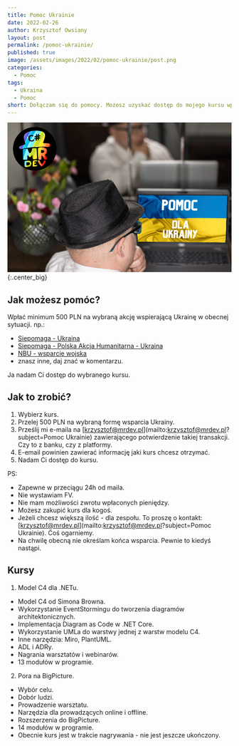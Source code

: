 ```yaml
---
title: Pomoc Ukrainie
date: 2022-02-26
author: Krzysztof Owsiany
layout: post
permalink: /pomoc-ukrainie/
published: true
image: /assets/images/2022/02/pomoc-ukrainie/post.png
categories:
  - Pomoc
tags:
  - Ukraina
  - Pomoc 
short: Dołączam się do pomocy. Możesz uzyskać dostęp do mojego kursu wpłacając minimum 500 PLN na akcję wsparcia Ukrainy. Po opłaceniu ja nadam Ci dostęp do mojego kursu.
---
```

![Pomoc Ukrainie][post-big]{:.center_big}

## Jak możesz pomóc?
Wpłać minimum 500 PLN na wybraną akcję wspierającą Ukrainę w obecnej sytuacji.
np.:
- [Siepomaga - Ukraina](https://www.siepomaga.pl/ukraina?fbclid=IwAR0WHHNOBuC-jnW-vniBE1vmEh-mgS31dsj2cpO2VMGkl0yAg5SMjvB6IvY)
- [Siepomaga - Polska Akcja Humanitarna - Ukraina](https://www.siepomaga.pl/pah-ukraina)
- [NBU - wsparcie wojska](https://bank.gov.ua/en/news/all/natsionalniy-bank-vidkriv-spetsrahunok-dlya-zboru-koshtiv-na-potrebi-armiyi)
- znasz inne, daj znać w komentarzu.

Ja nadam Ci dostęp do wybranego kursu.

## Jak to zrobić?
1. Wybierz kurs.
2. Przelej 500 PLN na wybraną formę wsparcia Ukrainy.
3. Prześlij mi e-maila na [krzysztof@mrdev.pl](mailto:krzysztof@mrdev.pl?subject=Pomoc Ukrainie) zawierającego potwierdzenie takiej transakcji. Czy to z banku, czy z platformy.
4. E-email powinien zawierać informację jaki kurs chcesz otrzymać.
5. Nadam Ci dostęp do kursu. 
 
PS: 
  * Zapewne w przeciągu 24h od maila.
  * Nie wystawiam FV.
  * Nie mam możliwości zwrotu wpłaconych pieniędzy.
  * Możesz zakupić kurs dla kogoś.
  * Jeżeli chcesz większą ilość - dla zespołu. To proszę o kontakt: [krzysztof@mrdev.pl](mailto:krzysztof@mrdev.pl?subject=Pomoc Ukrainie). Coś ogarniemy.
  * Na chwilę obecną nie określam końca wsparcia. Pewnie to kiedyś nastąpi.

## Kursy
1. Model C4 dla .NETu.
  * Model C4 od Simona Browna.
  * Wykorzystanie EventStormingu do tworzenia diagramów architektonicznych.
  * Implementacja Diagram as Code w .NET Core.
  * Wykorzystanie UMLa do warstwy jednej z warstw modelu C4.
  * Inne narzędzia: Miro, PlantUML.
  * ADL i ADRy.
  * Nagrania warsztatów i webinarów.
  * 13 modułów w programie.
  
2. Pora na BigPicture.
  * Wybór celu.
  * Dobór ludzi.
  * Prowadzenie warsztatu.
  * Narzędzia dla prowadzących online i offline.
  * Rozszerzenia do BigPicture.
  * 14 modułów w programie.
  * Obecnie kurs jest w trakcie nagrywania - nie jest jeszcze ukończony.

[post]: /assets/images/2022/02/pomoc-ukrainie/post.png
[post-big]: /assets/images/2022/02/pomoc-ukrainie/post-big.png
